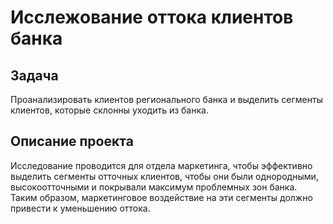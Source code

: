 # Исслежование оттока клиентов банка

## Задача

Проанализировать клиентов регионального банка и выделить сегменты клиентов, которые склонны уходить из банка.

## Описание проекта

Исследование проводится для отдела маркетинга, чтобы эффективно выделить сегменты отточных клиентов, чтобы они были однородными, высокоотточными и покрывали максимум проблемных зон банка. Таким образом, маркетинговое воздействие на эти сегменты должно привести к уменьшению оттока.
